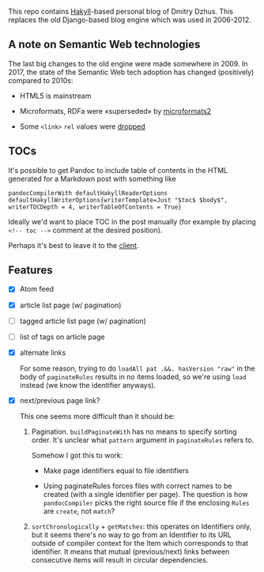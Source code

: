 This repo contains [Hakyll][]-based personal blog of Dmitry Dzhus. This
replaces the old Django-based blog engine which was used in 2006-2012.

## A note on Semantic Web technologies

The last big changes to the old engine were made somewhere in 2009. In
2017, the state of the Semantic Web tech adoption has changed
(positively) compared to 2010s:

- HTML5 is mainstream

- Microformats, RDFa were «superseded» by [microformats2][]

- Some `<link>` `rel` values were [dropped][rel-drop]

## TOCs

It's possible to get Pandoc to include table of contents in the HTML
generated for a Markdown post with something like

    pandocCompilerWith defaultHakyllReaderOptions defaultHakyllWriterOptions{writerTemplate=Just "$toc$ $body$", writerTOCDepth = 4, writerTableOfContents = True}

Ideally we'd want to place TOC in the post manually (for example by
placing `<!-- toc -->` comment at the desired position).

Perhaps it's best to leave it to the [client][client-toc].

## Features

- [x] Atom feed

- [x] article list page (w/ pagination)

- [ ] tagged article list page (w/ pagination)

- [ ] list of tags on article page

- [x] alternate links

    For some reason, trying to do `loadAll pat .&&. hasVersion "raw"`
    in the body of `paginateRules` results in no items loaded, so
    we're using `load` instead (we know the identifier anyways).

- [x] next/previous page link?

    This one seems more difficult than it should be:

    1. Pagination. `buildPaginateWith` has no means to specify sorting
       order. It's unclear what `pattern` argument in `paginateRules`
       refers to.

       Somehow I got this to work:

       - Make page identifiers equal to file identifiers

       - Using paginateRules forces files with correct names to be
         created (with a single identifier per page). The question is
         how `pandocCompiler` picks the right source file if the
         enclosing `Rules` are `create`, not `match`?

    2. `sortChronologically` + `getMatches`: this operates on
       Identifiers only, but it seems there's no way to go from an
       Identifier to its URL outside of compiler context for the Item
       which corresponds to that identifier. It means that mutual
       (previous/next) links between consecutive items will result in
       circular dependencies.


[client-toc]: https://chrome.google.com/webstore/detail/smart-toc/lifgeihcfpkmmlfjbailfpfhbahhibba
[hakyll]: https://jaspervdj.be/hakyll/index.html
[microformats2]: http://microformats.org/wiki/microformats2
[rel-drop]: http://lists.w3.org/Archives/Public/public-html/2011Feb/att-0481/issue-118-decision.html
